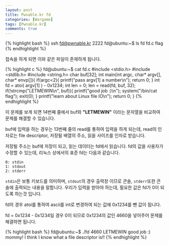 ```yaml
---
layout: post
title: Pwnable.kr fd
categories: [Wargame]
tags: [Pwnable.kr]
comments: true
---
```


{% highlight bash %}
ssh fd@pwnable.kr 2222
fd@ubuntu:~$ ls
fd  fd.c  flag
{% endhighlight %}

접속을 하게 되면 이와 같은 파일이 존재하게 됩니다.

{% highlight c %}
fd@ubuntu:~$ cat fd.c
#include <stdio.h>
#include <stdlib.h>
#include <string.h>
char buf[32];
int main(int argc, char* argv[], char* envp[]){
  if(argc<2){
    printf("pass argv[1] a number\n");
    return 0;
  }
  int fd = atoi( argv[1] ) - 0x1234;
  int len = 0;
  len = read(fd, buf, 32);
  if(!strcmp("LETMEWIN\n", buf)){
    printf("good job :)\n");
    system("/bin/cat flag");
    exit(0);
  }
  printf("learn about Linux file IO\n");
  return 0;
}
{% endhighlight %}

이 문제를 보게 되면 14번째 줄에서 buf와 **"LETMEWIN"** 이라는 문자열을 비교하여 문제를 해결할 수 있습니다.

buf에 입력을 하는 경우는 13번째 줄의 read를 통하여 입력을 하게 되는데, read의 인자로는 file descriptor, 저장될 배열의 주소, 읽을 사이즈를 인자로 받습니다.

저장될 주소는 buf에 저장이 되고, 읽는 데이터는 fd에서 읽습니다. fd의 값을 사용자가 수정할 수 있는데, 리눅스 상에서의 표준 fd는 다음과 같습니다.

```
0: stdin
1: stdout
2: stderr
```

`stdin`은 보통 키보드를 의미하며, `stdout`의 경우 출력창 이므로 콘솔, `stderr`또한 콘솔에 출력되는 내용을 말합니다. 우리가 입력을 받아야 하는데, 필요한 값은 fd가 0이 되도록 하는것 입니다.

fd의 경우 atoi를 통하여 ascii를 int로 변경하여 되는 값에 0x1234를 뺀 값이 됩니다.

fd = 0x1234 - 0x1234일 경우 0이 되므로 0x1234의 값인 4660을 넣어주어 문제를 해결하면 됩니다.

{% highlight bash %}
fd@ubuntu:~$ ./fd 4660
LETMEWIN
good job :)
mommy! I think I know what a file descriptor is!!
{% endhighlight %}